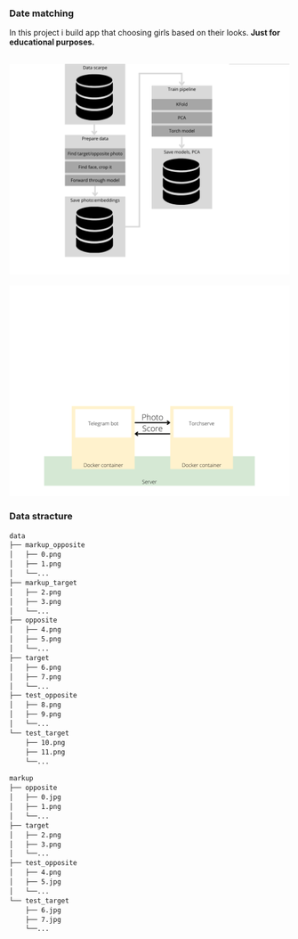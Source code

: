### Date matching

In this project i build app that choosing girls based on their looks. **Just for educational purposes.** 

<br><img src="Pipeline.png"></br>
<br><img src="Docker.png"></br>

### Data stracture
```bash
data
├── markup_opposite
│   ├── 0.png
│   ├── 1.png
│   └──...
├── markup_target
│   ├── 2.png
│   ├── 3.png
│   └──...
├── opposite
│   ├── 4.png
│   ├── 5.png
│   └──...
├── target
│   ├── 6.png
│   ├── 7.png
│   └──...
├── test_opposite
│   ├── 8.png
│   ├── 9.png
│   └──...
└── test_target
    ├── 10.png
    ├── 11.png
    └──...
```

```bash
markup
├── opposite
│   ├── 0.jpg
│   ├── 1.png
│   └──...
├── target
│   ├── 2.png
│   ├── 3.png
│   └──...
├── test_opposite
│   ├── 4.png
│   ├── 5.jpg
│   └──...
└── test_target
    ├── 6.jpg
    ├── 7.jpg
    └──...
```